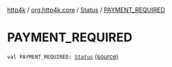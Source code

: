 [http4k](../../index.md) / [org.http4k.core](../index.md) / [Status](index.md) / [PAYMENT_REQUIRED](./-p-a-y-m-e-n-t_-r-e-q-u-i-r-e-d.md)

# PAYMENT_REQUIRED

`val PAYMENT_REQUIRED: `[`Status`](index.md) [(source)](https://github.com/http4k/http4k/blob/master/http4k-core/src/main/kotlin/org/http4k/core/Status.kt#L32)